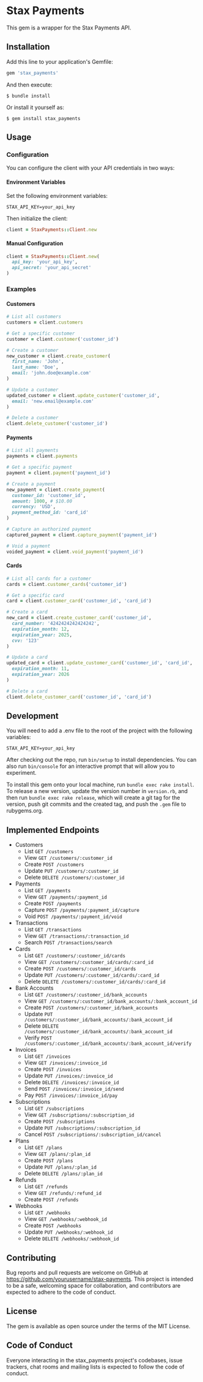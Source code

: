 # Stax Payments

This gem is a wrapper for the Stax Payments API.

## Installation

Add this line to your application's Gemfile:

```ruby
gem 'stax_payments'
```

And then execute:

```
$ bundle install
```

Or install it yourself as:

```
$ gem install stax_payments
```

## Usage

### Configuration

You can configure the client with your API credentials in two ways:

#### Environment Variables

Set the following environment variables:

```
STAX_API_KEY=your_api_key
```

Then initialize the client:

```ruby
client = StaxPayments::Client.new
```

#### Manual Configuration

```ruby
client = StaxPayments::Client.new(
  api_key: 'your_api_key',
  api_secret: 'your_api_secret'
)
```

### Examples

#### Customers

```ruby
# List all customers
customers = client.customers

# Get a specific customer
customer = client.customer('customer_id')

# Create a customer
new_customer = client.create_customer(
  first_name: 'John',
  last_name: 'Doe',
  email: 'john.doe@example.com'
)

# Update a customer
updated_customer = client.update_customer('customer_id',
  email: 'new.email@example.com'
)

# Delete a customer
client.delete_customer('customer_id')
```

#### Payments

```ruby
# List all payments
payments = client.payments

# Get a specific payment
payment = client.payment('payment_id')

# Create a payment
new_payment = client.create_payment(
  customer_id: 'customer_id',
  amount: 1000, # $10.00
  currency: 'USD',
  payment_method_id: 'card_id'
)

# Capture an authorized payment
captured_payment = client.capture_payment('payment_id')

# Void a payment
voided_payment = client.void_payment('payment_id')
```

#### Cards

```ruby
# List all cards for a customer
cards = client.customer_cards('customer_id')

# Get a specific card
card = client.customer_card('customer_id', 'card_id')

# Create a card
new_card = client.create_customer_card('customer_id',
  card_number: '4242424242424242',
  expiration_month: 12,
  expiration_year: 2025,
  cvv: '123'
)

# Update a card
updated_card = client.update_customer_card('customer_id', 'card_id',
  expiration_month: 11,
  expiration_year: 2026
)

# Delete a card
client.delete_customer_card('customer_id', 'card_id')
```

## Development

You will need to add a .env file to the root of the project with the following variables:

```
STAX_API_KEY=your_api_key
```

After checking out the repo, run `bin/setup` to install dependencies. You can also run `bin/console` for an interactive prompt that will allow you to experiment.

To install this gem onto your local machine, run `bundle exec rake install`. To release a new version, update the version number in `version.rb`, and then run `bundle exec rake release`, which will create a git tag for the version, push git commits and the created tag, and push the `.gem` file to rubygems.org.

## Implemented Endpoints

* Customers
  * List `GET /customers`
  * View `GET /customers/:customer_id`
  * Create `POST /customers`
  * Update `PUT /customers/:customer_id`
  * Delete `DELETE /customers/:customer_id`
* Payments
  * List `GET /payments`
  * View `GET /payments/:payment_id`
  * Create `POST /payments`
  * Capture `POST /payments/:payment_id/capture`
  * Void `POST /payments/:payment_id/void`
* Transactions
  * List `GET /transactions`
  * View `GET /transactions/:transaction_id`
  * Search `POST /transactions/search`
* Cards
  * List `GET /customers/:customer_id/cards`
  * View `GET /customers/:customer_id/cards/:card_id`
  * Create `POST /customers/:customer_id/cards`
  * Update `PUT /customers/:customer_id/cards/:card_id`
  * Delete `DELETE /customers/:customer_id/cards/:card_id`
* Bank Accounts
  * List `GET /customers/:customer_id/bank_accounts`
  * View `GET /customers/:customer_id/bank_accounts/:bank_account_id`
  * Create `POST /customers/:customer_id/bank_accounts`
  * Update `PUT /customers/:customer_id/bank_accounts/:bank_account_id`
  * Delete `DELETE /customers/:customer_id/bank_accounts/:bank_account_id`
  * Verify `POST /customers/:customer_id/bank_accounts/:bank_account_id/verify`
* Invoices
  * List `GET /invoices`
  * View `GET /invoices/:invoice_id`
  * Create `POST /invoices`
  * Update `PUT /invoices/:invoice_id`
  * Delete `DELETE /invoices/:invoice_id`
  * Send `POST /invoices/:invoice_id/send`
  * Pay `POST /invoices/:invoice_id/pay`
* Subscriptions
  * List `GET /subscriptions`
  * View `GET /subscriptions/:subscription_id`
  * Create `POST /subscriptions`
  * Update `PUT /subscriptions/:subscription_id`
  * Cancel `POST /subscriptions/:subscription_id/cancel`
* Plans
  * List `GET /plans`
  * View `GET /plans/:plan_id`
  * Create `POST /plans`
  * Update `PUT /plans/:plan_id`
  * Delete `DELETE /plans/:plan_id`
* Refunds
  * List `GET /refunds`
  * View `GET /refunds/:refund_id`
  * Create `POST /refunds`
* Webhooks
  * List `GET /webhooks`
  * View `GET /webhooks/:webhook_id`
  * Create `POST /webhooks`
  * Update `PUT /webhooks/:webhook_id`
  * Delete `DELETE /webhooks/:webhook_id`

## Contributing

Bug reports and pull requests are welcome on GitHub at https://github.com/yourusername/stax-payments. This project is intended to be a safe, welcoming space for collaboration, and contributors are expected to adhere to the code of conduct.

## License

The gem is available as open source under the terms of the MIT License.

## Code of Conduct

Everyone interacting in the stax_payments project's codebases, issue trackers, chat rooms and mailing lists is expected to follow the code of conduct.
